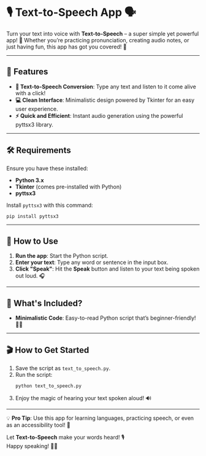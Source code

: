 # 🎙️ Text-to-Speech App 🗣️

Turn your text into voice with **Text-to-Speech** – a super simple yet powerful app! 🚀 Whether you’re practicing pronunciation, creating audio notes, or just having fun, this app has got you covered! 🎉

---

## 🌟 Features  
- **🎤 Text-to-Speech Conversion**: Type any text and listen to it come alive with a click!  
- **💻 Clean Interface**: Minimalistic design powered by Tkinter for an easy user experience.  
- **⚡ Quick and Efficient**: Instant audio generation using the powerful pyttsx3 library.  

---

## 🛠️ Requirements  
Ensure you have these installed:  
- **Python 3.x**  
- **Tkinter** (comes pre-installed with Python)  
- **pyttsx3**  

Install `pyttsx3` with this command:  
```bash
pip install pyttsx3
```

---

## 🚀 How to Use  
1. **Run the app**: Start the Python script.  
2. **Enter your text**: Type any word or sentence in the input box.  
3. **Click "Speak"**: Hit the **Speak** button and listen to your text being spoken out loud. 🎧  

---

## 📂 What's Included?  
- **Minimalistic Code**: Easy-to-read Python script that’s beginner-friendly! 🧑‍💻  

---

## 🎬 How to Get Started  
1. Save the script as `text_to_speech.py`.  
2. Run the script:  
   ```bash
   python text_to_speech.py
   ```  
3. Enjoy the magic of hearing your text spoken aloud! 🔊  

---

💡 **Pro Tip**: Use this app for learning languages, practicing speech, or even as an accessibility tool! 🌟  

Let **Text-to-Speech** make your words heard! 🎙️  
Happy speaking! 🎉✨
